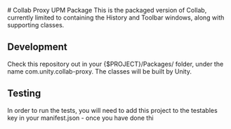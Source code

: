                                                                                                                                                                                                                                                                                                                                                                                                                                                                                                                                 # Collab Proxy UPM Package
This is the packaged version of Collab, currently limited to containing the History and Toolbar windows, along with supporting classes.

## Development
Check this repository out in your {$PROJECT}/Packages/ folder, under the name com.unity.collab-proxy. The classes will be built by Unity.

## Testing
In order to run the tests, you will need to add this project to the testables key in your manifest.json - once you have done thi